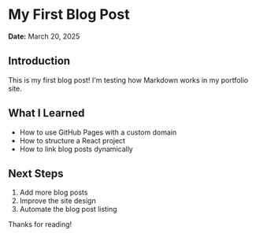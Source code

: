 # My First Blog Post

**Date:** March 20, 2025  

## Introduction  
This is my first blog post! I'm testing how Markdown works in my portfolio site.

## What I Learned  
- How to use GitHub Pages with a custom domain  
- How to structure a React project  
- How to link blog posts dynamically  

## Next Steps  
1. Add more blog posts  
2. Improve the site design  
3. Automate the blog post listing  

Thanks for reading! 
